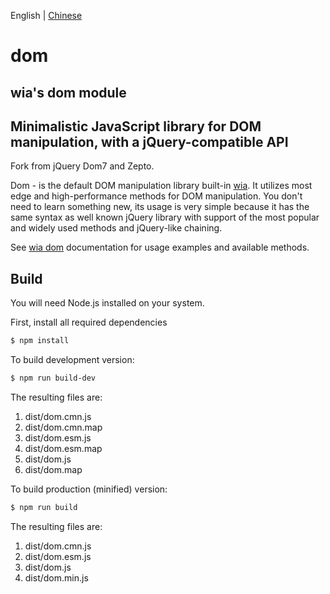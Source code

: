 English | [Chinese](./README.CN.md)

# dom

## wia's dom module

## Minimalistic JavaScript library for DOM manipulation, with a jQuery-compatible API

Fork from jQuery Dom7 and Zepto.

Dom - is the default DOM manipulation library built-in [wia](https://www.wia.pub). It utilizes most edge and high-performance methods for DOM manipulation. You don't need to learn something new, its usage is very simple because it has the same syntax as well known jQuery library with support of the most popular and widely used methods and jQuery-like chaining.

See [wia dom](https://www.wia.pub/doc/dom.html) documentation for usage examples and available methods.

## Build

You will need Node.js installed on your system.

First, install all required dependencies

```bash
$ npm install
```

To build development version:

```bash
$ npm run build-dev
```

The resulting files are:

1. dist/dom.cmn.js
2. dist/dom.cmn.map
3. dist/dom.esm.js
4. dist/dom.esm.map
5. dist/dom.js
6. dist/dom.map

To build production (minified) version:

```bash
$ npm run build
```

The resulting files are:

1. dist/dom.cmn.js
2. dist/dom.esm.js
3. dist/dom.js
4. dist/dom.min.js
